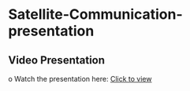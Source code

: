 # Satellite-Communication-presentation
 ## Video Presentation 
o Watch the presentation here: [Click to 
view](https://drive.google.com/file/d/1NYiGDKYtcXfmDiX2YfZzZNUmsRkwn2zZ/view?usp=sharing)
